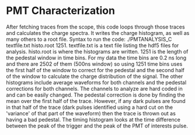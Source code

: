 PMT Characterization
====================

After fetching traces from the scope, this code loops through those traces and calculates the charge spectra. It writes the charge histogram, as well as many others to a root file. Syntax to run the code: ./PMTANALYSIS_C textfile.txt histo.root 1251. textfile.txt is a text file listing the hdf5 files for analysis. histo.root is where the histograms are written. 1251 is the length of the pedestal window in time bins. For my data the time bins are 0.2 ns long and there are 2502 of them (500ns window) so using 1251 time bins uses the first half of the window to correct for the pedestal and the second half of the window to calculate the charge distribution of the signal. The other histograms include average waveforms for both channels and the pedestal corrections for both channels. The channels to analyze are hard coded in and can be easily changed. The pedestal correction is done by finding the mean over the first half of the trace. However, if any dark pulses are found in that half of the trace (dark pulses identified using a hard cut on the 'variance' of that part of the waveform) then the trace is thrown out as having a bad pedestal. The timing histogram looks at the time difference between the peak of the trigger and the peak of the PMT of interests pulse. 